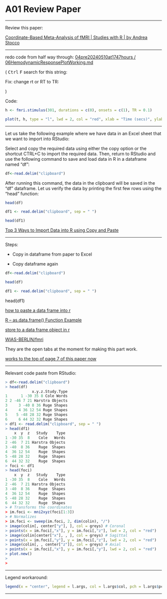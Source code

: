 # A01 Review Paper

____

Review this paper:

[Coordinate-Based Meta-Analysis of fMRI | Studies with R | by Andrea Stocco](https://journal.r-project.org/archive/2014/RJ-2014-020/RJ-2014-020.pdf)

____

redo code from half way through: [ 04pre20240510at1747hours / 06HemodynamicResponsePlotWorking.md ](/Documentation/04pre20240510at1747hours/06HemodynamicResponsePlotWorking.md)

( <kbd>Ctrl</kbd> <kbd>F</kbd> search for this string: 

Fix: change rt or RT to TR:

)

Code:

```r
h <- fmri.stimulus(301, durations = c(0), onsets = c(1), TR = 0.1)

plot(t, h, type = "l", lwd = 2, col = "red", xlab = "Time (secs)", ylab = "h(t)", main = "Hemodynamic Response Function")
```

____

Let us take the following example where we have data in an Excel sheet that we want to import into RStudio:

Select and copy the required data using either the copy option or the shortcut CTRL+C to import the required data. Then, return to RStudio and use the following command to save and load data in R in a dataframe named “df”:

```r
df<-read.delim("clipboard")
```

After running this command, the data in the clipboard will be saved in the “df” dataframe. Let us verify the data by printing the first few rows using the “head” function:


```r
head(df)
```

```r
df1 <- read.delim("clipboard", sep = " ")
```

```r
head(df1)
```

[Top 3 Ways to Import Data into R using Copy and Paste](https://www.analyticsvidhya.com/blog/2023/03/top-3-ways-to-import-data-into-r-using-copy-and-paste/#:~:text=To%20paste%20data%20as%20a,shortcut%20ctrl%20%2B%20shift%20%2B%20t.)

____


Steps:

- Copy in dataframe from paper to Excel 

- Copy dataframe again

```r
df<-read.delim("clipboard")
```

```r
head(df)
```


```r
df1 <- read.delim("clipboard", sep = " ")
```

head(df1)

[how to paste  a data frame into r](https://www.google.com/search?q=how+to+paste++a+data+frame+into+r&newwindow=1&sca_esv=b2746cf197726f04&sca_upv=1&sxsrf=ADLYWIL-w_P6lD0H3ACbr3FO2jSYryvQng%3A1715372313629&ei=GYE-ZqP0JYvcxc8PmNaTgAI&ved=0ahUKEwjj5KTr84OGAxULbvEDHRjrBCAQ4dUDCBA&uact=5&oq=how+to+paste++a+data+frame+into+r&gs_lp=Egxnd3Mtd2l6LXNlcnAiIWhvdyB0byBwYXN0ZSAgYSBkYXRhIGZyYW1lIGludG8gcjIKECEYoAEYwwQYCkiuD1DXBFiKDXACeAGQAQCYAXmgAbgEqgEDNC4yuAEDyAEA-AEBmAIIoALeBMICChAAGLADGNYEGEfCAggQABiABBiiBJgDAIgGAZAGCJIHAzYuMqAH1RY&sclient=gws-wiz-serp)

[R – as.data.frame() Function Example](https://www.geeksforgeeks.org/convert-an-object-to-data-frame-in-r-programming-as-data-frame-function/)

[store to a data frame object in r](https://www.google.com/search?q=store+to+a+data+frame+object+in+r&oq=store+to+a+data+frame+object+in+r&gs_lcrp=EgZjaHJvbWUyBggAEEUYOTIHCAEQIRigAdIBCDc0MjZqMGo3qAIIsAIB&sourceid=chrome&ie=UTF-8)

[WIAS-BERLIN/fmri](https://github.com/WIAS-BERLIN/fmri)

They are the open tabs at the moment for making this part work.

[works to the top of page 7 of this paper now](https://journal.r-project.org/archive/2014/RJ-2014-020/RJ-2014-020.pdf)

____

Relevant code paste from RStudio:

```r
> df<-read.delim("clipboard")
> head(df)
            x.y.z.Study.Type
1      1 -30 35 8 Cole Words
2 2 -46 7 21 Harstra Objects
3     3 -40 8 36 Ruge Shapes
4     4 36 12 54 Ruge Shapes
5    5 -48 28 32 Ruge Shapes
6     6 44 32 32 Ruge Shapes
> df1 <- read.delim("clipboard", sep = " ")
> head(df1)
    x  y  z   Study    Type
1 -30 35  8    Cole   Words
2 -46  7 21 Harstra Objects
3 -40  8 36    Ruge  Shapes
4  36 12 54    Ruge  Shapes
5 -48 28 32    Ruge  Shapes
6  44 32 32    Ruge  Shapes
> foci <- df1
> head(foci)
    x  y  z   Study    Type
1 -30 35  8    Cole   Words
2 -46  7 21 Harstra Objects
3 -40  8 36    Ruge  Shapes
4  36 12 54    Ruge  Shapes
5 -48 28 32    Ruge  Shapes
6  44 32 32    Ruge  Shapes
> # Transforms the coordinates
> im.foci <- mni2xyz(foci[1:3])
> # Normalizes
> im.foci <- sweep(im.foci, 2, dim(colin), "/")
> image(colin[, center["y"], ], col = greys) # Coronal
> points(x = im.foci[,"x"], y = im.foci[,"z"], lwd = 2, col = "red")
> image(colin[center["x"], , ], col = greys) # Sagittal
> points(x = im.foci[,"y"], y = im.foci[,"z"], lwd = 2, col = "red")
> image(colin[, , center["z"]], col = greys) # Axial
> points(x = im.foci[,"x"], y = im.foci[,"y"], lwd = 2, col = "red")
> plot.new()
> 
> 
```
____

Legend workaround:

```r
legend(x = "center", legend = l.args, col = l.args$col, pch = l.args$pch)
```
____
